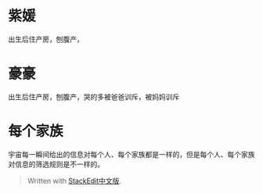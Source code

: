 # 紫媛 
出生后住产房，刨腹产，

# 豪豪
出生后住产房，刨腹产，哭的多被爸爸训斥，被妈妈训斥

# 每个家族
宇宙每一瞬间给出的信息对每个人、每个家族都是一样的，但是每个人、每个家族对信息的筛选规则是不一样的。

> Written with [StackEdit中文版](https://stackedit.cn/).
<!--stackedit_data:
eyJoaXN0b3J5IjpbOTkwOTk3MDU3XX0=
-->